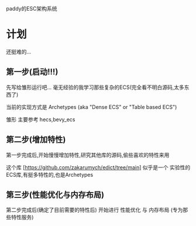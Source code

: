 
paddy的ESC架构系统


# 计划
还挺难的...
## 第一步(启动!!!)
先写给雏形运行吧... 毫无经验的我学习那些复杂的ECS(完全看不明白源码,太多东西了)

当前的实现方式是 Archetypes (aka "Dense ECS" or "Table based ECS")

雏形 主要参考 hecs,bevy_ecs

## 第二步(增加特性)
第一步完成后,开始慢慢增加特性,研究其他库的源码,偷些喜欢的特性来用

这个库 [https://github.com/zakarumych/edict/tree/main] 似乎是一个 实验性的ECS库,有挺多特性的,也是Archetypes

## 第三步(性能优化与内存布局)
第二步完成后(确定了目前需要的特性后)
开始进行 性能优化 与 内存布局 (专为那些特性服务)

